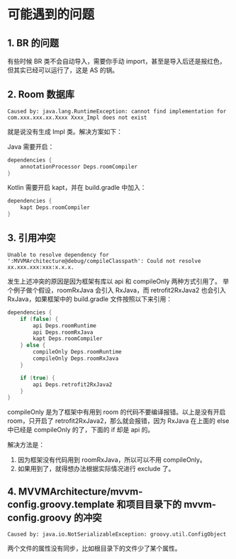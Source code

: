# 可能遇到的问题

## 1. BR 的问题
有些时候 BR 类不会自动导入，需要你手动 import，甚至是导入后还是报红色，但其实已经可以运行了，这是 AS 的锅。

## 2. Room 数据库
```
Caused by: java.lang.RuntimeException: cannot find implementation for com.xxx.xxx.xx.Xxxx Xxxx_Impl does not exist
```

就是说没有生成 Impl 类。解决方案如下：

Java 需要开启：
```groovy
dependencies {
    annotationProcessor Deps.roomCompiler
}
```

Kotlin 需要开启 kapt，并在 build.gradle 中加入：
```groovy
dependencies {
    kapt Deps.roomCompiler
}
```

## 3. 引用冲突
```
Unable to resolve dependency for ':MVVMArchitecture@debug/compileClasspath': Could not resolve xx.xxx.xxx:xxx:x.x.x.
```

发生上述冲突的原因是因为框架有库以 api 和 compileOnly 两种方式引用了。
举个例子做个假设，roomRxJava 会引入 RxJava，而 retrofit2RxJava2 也会引入 RxJava，如果框架中的 build.gradle 文件按照以下来引用：

```groovy
dependencies {
    if (false) {
        api Deps.roomRuntime
        api Deps.roomRxJava
        kapt Deps.roomCompiler
    } else {
        compileOnly Deps.roomRuntime
        compileOnly Deps.roomRxJava
    }

    if (true) {
        api Deps.retrofit2RxJava2
    }
}
```

compileOnly 是为了框架中有用到 room 的代码不要编译报错。以上是没有开启 room，只开启了 retrofit2RxJava2，那么就会报错，因为 RxJava 在上面的 else 中已经是 compileOnly 的了，下面的 if 却是 api 的。

解决方法是：
1. 因为框架没有代码用到 roomRxJava，所以可以不用 compileOnly。
2. 如果用到了，就得想办法根据实际情况进行 exclude 了。

## 4. MVVMArchitecture/mvvm-config.groovy.template 和项目目录下的 mvvm-config.groovy 的冲突
```
Caused by: java.io.NotSerializableException: groovy.util.ConfigObject
```

两个文件的属性没有同步，比如根目录下的文件少了某个属性。
